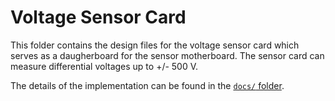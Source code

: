 # Voltage Sensor Card

This folder contains the design files for the voltage sensor card which serves as a daugherboard for the sensor motherboard. The sensor card can measure differential voltages up to +/- 500 V.

The details of the implementation can be found in the [`docs/` folder]().
